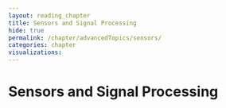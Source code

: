 ```yaml
---
layout: reading_chapter
title: Sensors and Signal Processing
hide: true
permalink: /chapter/advancedTopics/sensors/
categories: chapter
visualizations:
---
```


# Sensors and Signal Processing

